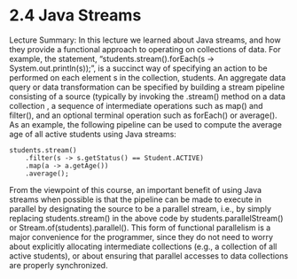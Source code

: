 # 2.4 Java Streams

Lecture Summary: In this lecture we learned about Java streams, and how they provide a functional approach
to operating on collections of data. For example, the statement, “students.stream().forEach(s → System.out.println(s));”,
is a succinct way of specifying an action to be performed on each element s in the collection, students. An 
aggregate data query or data transformation can be specified by building a stream pipeline consisting of a 
source (typically by invoking the .stream() method on a data collection , a sequence of intermediate operations
such as map() and filter(), and an optional terminal operation such as forEach() or average(). As an example, 
the following pipeline can be used to compute the average age of all active students using Java streams:

```
students.stream()
    .filter(s -> s.getStatus() == Student.ACTIVE)
    .map(a -> a.getAge())
    .average();
```

From the viewpoint of this course, an important benefit of using Java streams when possible is that the pipeline
can be made to execute in parallel by designating the source to be a parallel stream, i.e., by simply replacing
students.stream() in the above code by students.parallelStream() or Stream.of(students).parallel(). This form of
functional parallelism is a major convenience for the programmer, since they do not need to worry about explicitly
allocating intermediate collections (e.g., a collection of all active students), or about ensuring that parallel 
accesses to data collections are properly synchronized.
